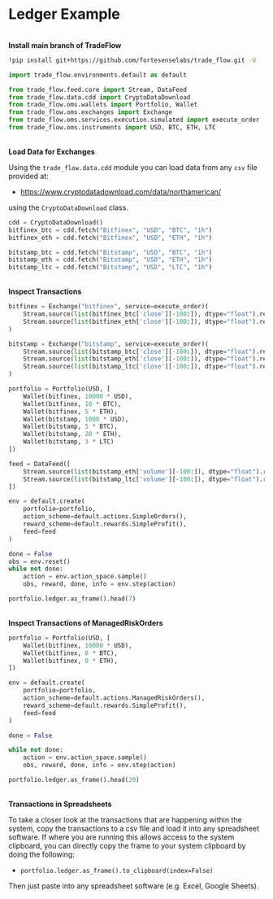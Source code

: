 # Ledger Example

<br>**Install main branch of TradeFlow**<br>

```bash
!pip install git+https://github.com/fortesenselabs/trade_flow.git -U
```

```python
import trade_flow.environments.default as default

from trade_flow.feed.core import Stream, DataFeed
from trade_flow.data.cdd import CryptoDataDownload
from trade_flow.oms.wallets import Portfolio, Wallet
from trade_flow.oms.exchanges import Exchange
from trade_flow.oms.services.execution.simulated import execute_order
from trade_flow.oms.instruments import USD, BTC, ETH, LTC
```

<br>**Load Data for Exchanges**<br>

Using the `trade_flow.data.cdd` module you can load data from any `csv` file provided at:

- https://www.cryptodatadownload.com/data/northamerican/

using the `CryptoDataDownload` class.

```python
cdd = CryptoDataDownload()
bitfinex_btc = cdd.fetch("Bitfinex", "USD", "BTC", "1h")
bitfinex_eth = cdd.fetch("Bitfinex", "USD", "ETH", "1h")

bitstamp_btc = cdd.fetch("Bitstamp", "USD", "BTC", "1h")
bitstamp_eth = cdd.fetch("Bitstamp", "USD", "ETH", "1h")
bitstamp_ltc = cdd.fetch("Bitstamp", "USD", "LTC", "1h")
```

<br>**Inspect Transactions**<br>

```python
bitfinex = Exchange("bitfinex", service=execute_order)(
    Stream.source(list(bitfinex_btc['close'][-100:]), dtype="float").rename("USD-BTC"),
    Stream.source(list(bitfinex_eth['close'][-100:]), dtype="float").rename("USD-ETH")
)

bitstamp = Exchange("bitstamp", service=execute_order)(
    Stream.source(list(bitstamp_btc['close'][-100:]), dtype="float").rename("USD-BTC"),
    Stream.source(list(bitstamp_eth['close'][-100:]), dtype="float").rename("USD-ETH"),
    Stream.source(list(bitstamp_ltc['close'][-100:]), dtype="float").rename("USD-LTC")
)

portfolio = Portfolio(USD, [
    Wallet(bitfinex, 10000 * USD),
    Wallet(bitfinex, 10 * BTC),
    Wallet(bitfinex, 5 * ETH),
    Wallet(bitstamp, 1000 * USD),
    Wallet(bitstamp, 5 * BTC),
    Wallet(bitstamp, 20 * ETH),
    Wallet(bitstamp, 3 * LTC)
])

feed = DataFeed([
    Stream.source(list(bitstamp_eth['volume'][-100:]), dtype="float").rename("volume:/USD-ETH"),
    Stream.source(list(bitstamp_ltc['volume'][-100:]), dtype="float").rename("volume:/USD-LTC")
])

env = default.create(
    portfolio=portfolio,
    action_scheme=default.actions.SimpleOrders(),
    reward_scheme=default.rewards.SimpleProfit(),
    feed=feed
)

done = False
obs = env.reset()
while not done:
    action = env.action_space.sample()
    obs, reward, done, info = env.step(action)

portfolio.ledger.as_frame().head(7)
```

<br>**Inspect Transactions of ManagedRiskOrders**<br>

```python
portfolio = Portfolio(USD, [
    Wallet(bitfinex, 10000 * USD),
    Wallet(bitfinex, 0 * BTC),
    Wallet(bitfinex, 0 * ETH),
])

env = default.create(
    portfolio=portfolio,
    action_scheme=default.actions.ManagedRiskOrders(),
    reward_scheme=default.rewards.SimpleProfit(),
    feed=feed
)

done = False

while not done:
    action = env.action_space.sample()
    obs, reward, done, info = env.step(action)

portfolio.ledger.as_frame().head(20)
```

<br>**Transactions in Spreadsheets**<br>

To take a closer look at the transactions that are happening within the system, copy the transactions to a csv file and load it into any spreadsheet software. If where you are running this allows access to the system clipboard, you can directly copy the frame to your system clipboard by doing the following:

- `portfolio.ledger.as_frame().to_clipboard(index=False)`

Then just paste into any spreadsheet software (e.g. Excel, Google Sheets).
